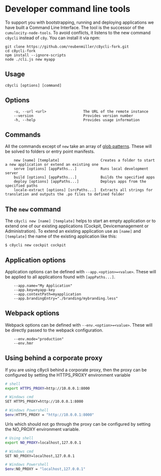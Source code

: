 # Developer command line tools
To support you with bootstrapping, running and deploying applications we have built a Command Line Interface. The tool is the successor of the `cumulocity-node-tools`. To avoid conflicts, it listens to the new command `c8ycli` instead of `c8y`. You can install it via npm:

```
git clone https://github.com/reubenmiller/c8ycli-fork.git
cd c8ycli-fork
npm install --ignore-scripts
node ./cli.js new myapp
```

## Usage

```
c8ycli [options] [command]
```

## Options

```
    -u, --url <url>                 The URL of the remote instance
    --version                       Provides version number
    -h, --help                      Provides usage information
```

## Commands

All the commands except of ```new``` take an array of [glob patterns](https://en.wikipedia.org/wiki/Glob_(programming)). These will be solved to folders or entry point manifests.

```
    new [name] [template]                   Creates a folder to start a new application or extend an existing one
    serve [options] [appPaths...]           Runs local development server
    build [options] [appPaths...]           Builds the specified apps
    deploy [options] [appPaths...]          Deploys apps from the specified paths
    locale-extract [options] [srcPaths...]  Extracts all strings for translation and outputs the .po files to defined folder
```

## The `new` command
The `c8ycli new [name] [template]` helps to start an empty application or to extend one of our existing applications (Cockpit, Devicemanagement or Administration). To extend an existing application use as `[name]` and `[template]` the name of the existing application like this:
```
$ c8ycli new cockpit cockpit
```

## Application options

Application options can be defined with ```--app.<option>=<value>```. These will be applied to all applications found with ```[appPaths...]```.

```
    --app.name="My Application"
    --app.key=myapp-key
    --app.contextPath=myapplication
    --app.brandingEntry="./branding/mybranding.less"
```

## Webpack options

Webpack options can be defined with ```--env.<option>=<value>```. These will be directly passed to the webpack configuration.

```
    --env.mode="production"
    --env.hmr
```

## Using behind a corporate proxy

If you are using c8ycli behind a corporate proxy, then the proxy can be configured by setting the HTTPS_PROXY environment variable

```sh
# shell
export HTTPS_PROXY=http://10.0.0.1:8000

# Windows cmd
SET HTTPS_PROXY=http://10.0.0.1:8000

# Windows Powershell
$env:HTTPS_PROXY = "http://10.0.0.1:8000"
```

Urls which should not go through the proxy can be configured by setting the NO_PROXY environment variable.

```sh
# Using shell
export NO_PROXY=localhost,127.0.0.1

# Windows cmd
SET NO_PROXY=localhost,127.0.0.1

# Windows Powershell
$env:NO_PROXY = "localhost,127.0.0.1"
```
